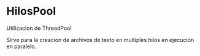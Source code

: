 # HilosPool
Utilizacion de ThreadPool 

Sirve para la creacion de archivos de texto en multiples hilos en ejecucion en paralelo.
